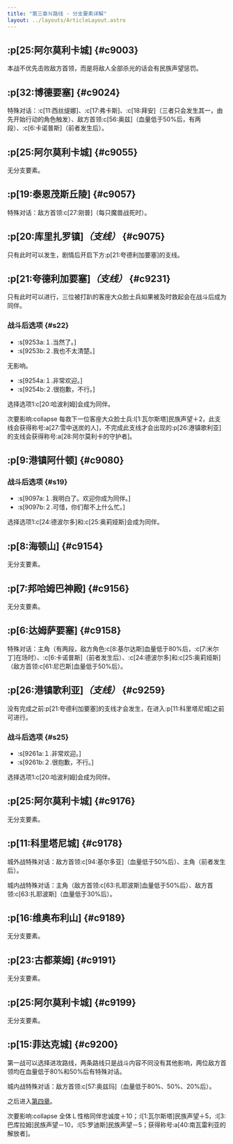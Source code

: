 ```yaml
---
title: "第三章Ｎ路线 - 分支要素详解"
layout: ../layouts/ArticleLayout.astro
---
```


<!-- 「继续拯救下去」 -->


## :p[25:阿尔莫利卡城] {#c9003} <!--3a_2-->

本战不优先击败敌方首领，而是将敌人全部杀光的话会有民族声望惩罚。


## :p[32:博德要塞] {#c9024} <!--3a_10_a-->

特殊对话：:c[11:西丝缇娜]、:c[17:弗卡斯]、:c[18:拜安]（三者只会发生其一，由先开始行动的角色触发）、敌方首领:c[56:奥兹]（血量低于50%后，有两段）、:c[6:卡诺普斯]（前者发生后）。


## :p[25:阿尔莫利卡城] {#c9055} <!--3a_24-->

无分支要素。


## :p[19:泰恩茂斯丘陵] {#c9057} <!--3a_26-->

特殊对话：敌方首领:c[27:刚普]（每只魔兽战死时）。


## :p[20:库里扎罗镇]*（支线）* {#c9075} <!--3a_32-->

只有此时可以发生，剧情后开启下方:p[21:夸德利加要塞]的支线。


## :p[21:夸德利加要塞]*（支线）* {#c9231} <!--3a_120-->

只有此时可以进行，三位被打趴的客座大众脸士兵如果被及时救起会在战斗后成为同伴。

### 战斗后选项 {#s22}

* :s[9253a:１.当然了。]
* :s[9253b:２.我也不太清楚。]

无影响。

* :s[9254a:１.非常欢迎。]
* :s[9254b:２.很抱歉，不行。]

选择选项1:c[20:哈波利姆]会成为同伴。

次要影响:collapse
每救下一位客座大众脸士兵:l[1:瓦尔斯塔]民族声望＋2，此支线会获得称号:a[27:雪中送炭的人]，不完成此支线才会出现的:p[26:港镇歌利亚]的支线会获得称号:a[28:阿尔莫利卡的守护者]。


## :p[9:港镇阿什顿] {#c9080} <!--3a_33_a-->

### 战斗后选项 {#s19}

* :s[9097a:１.我明白了。欢迎你成为同伴。]
* :s[9097b:２.可惜，你们帮不上什么忙。]

选择选项1:c[24:德波尔多]和:c[25:奥莉娅斯]会成为同伴。


## :p[8:海顿山] {#c9154} <!--3a_48-->

无分支要素。


## :p[7:邦哈姆巴神殿] {#c9156} <!--3a_50-->

无分支要素。


## :p[6:达姆萨要塞] {#c9158} <!--3a_52-->

特殊对话：主角（有两段，敌方角色:c[8:基尔达斯]血量低于80%后，:c[7:米尔丁]在场时）、:c[6:卡诺普斯]（前者发生后）、:c[24:德波尔多]和:c[25:奥莉娅斯]（敌方首领:c[61:尼巴斯]血量低于50%后）。


## :p[26:港镇歌利亚]*（支线）* {#c9259} <!--3a_140-->

没有完成之前:p[21:夸德利加要塞]的支线才会发生，在进入:p[11:科里塔尼城]之前可进行。


### 战斗后选项 {#s25}

* :s[9261a:１.非常欢迎。]
* :s[9261b:２.很抱歉，不行。]

选择选项1:c[20:哈波利姆]会成为同伴。


## :p[25:阿尔莫利卡城] {#c9176} <!--3a_69-->

无分支要素。


## :p[11:科里塔尼城] {#c9178} <!--3a_95-->

城外战特殊对话：敌方首领:c[94:基尔多亚]（血量低于50%后）、主角（前者发生后）。

城内战特殊对话：主角（敌方首领:c[63:扎耶波斯]血量低于50%后）、敌方首领:c[63:扎耶波斯]（血量低于30%后）。


## :p[16:维奥布利山] {#c9189} <!--3a_74-->

无分支要素。


## :p[23:古都莱姆] {#c9191} <!--3a_76-->

无分支要素。


## :p[25:阿尔莫利卡城] {#c9199} <!--3a_83-->

无分支要素。


## :p[15:菲达克城] {#c9200} <!--3a_96-->

第一战可以选择进攻路线，两条路线只是战斗内容不同没有其他影响，两位敌方首领均在血量低于80%和50%后有特殊对话。

城内战特殊对话：敌方首领:c[57:奥兹玛]（血量低于80%、50%、20%后）。

之后进入[第四章](./optiondetails-4)。

次要影响:collapse
全体Ｌ性格同伴忠诚度＋10；:l[1:瓦尔斯塔]民族声望＋5，:l[3:巴库拉姆]民族声望－10，:l[5:罗迪斯]民族声望－5；获得称号:a[40:南瓦雷利亚的解放者]。
